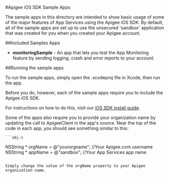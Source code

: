 #Apigee iOS SDK Sample Apps

The sample apps in this directory are intended to show basic usage of some of the major features of App Services using the Apigee iOS SDK. By default, all of the sample apps are set up to use the unsecured 'sandbox' application that was created for you when you created your Apigee account.

##Included Samples Apps

* **monitoringSample** - An app that lets you test the App Monitoring feature by sending logging, crash and error reports to your account.

##Running the sample apps

To run the sample apps, simply open the .xcodeproj file in Xcode, then run the app.

Before you do, however, each of the sample apps require you to include the Apigee iOS SDK.

For instructions on how to do this, visit our [iOS SDK install guide](http://apigee.com/docs/app-services/content/installing-apigee-sdk-ios). 

Some of the apps also require you to provide your organization name by updating the call to ApigeeClient in the app's source. Near the top of the code in each app, you should see something similar to this:

	```obj-c
NSString * orgName = @"yourorgname"; //Your Apigee.com username
NSString * appName = @"sandbox"; //Your App Services app name
```

Simply change the value of the orgName property to your Apigee organization name.